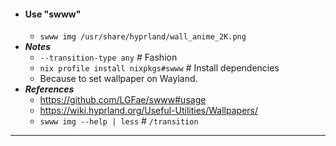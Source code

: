 - #### Use "swww" 
    - `swww img /usr/share/hyprland/wall_anime_2K.png`
- ***Notes***
    - `--transition-type any` # Fashion
    - `nix profile install nixpkgs#swww` # Install dependencies
    - Because to set wallpaper on Wayland.
- ***References***
    - https://github.com/LGFae/swww#usage
    - https://wiki.hyprland.org/Useful-Utilities/Wallpapers/
    - `swww img --help | less` # `/transition`
- ---
